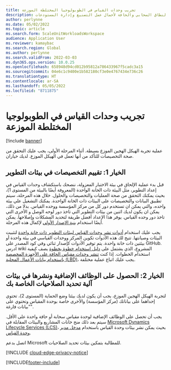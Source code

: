 ```yaml
---
title: تجريب وحدات القياس في الطوبولوجيا المختلطة الموزعة
description: يوفر هذا الموضوع معلومات حول كيفية تجربة وحدات النطاق السحابي والحافة لأحمال عمل التصنيع وإدارة المستودعات.
author: perlynne
ms.date: 05/02/2022
ms.topic: article
ms.search.form: ScaleUnitWorkloadsWorkspace
audience: Application User
ms.reviewer: kamaybac
ms.search.region: Global
ms.author: perlynne
ms.search.validFrom: 2022-03-03
ms.dyn365.ops.version: 10.0.25
ms.openlocfilehash: 658948d94cd012b95812a786433967f5cadc3a15
ms.sourcegitcommit: 04e6c1c9400e1b582180cf3e0e4767434e736c26
ms.translationtype: HT
ms.contentlocale: ar-SA
ms.lasthandoff: 05/05/2022
ms.locfileid: "8711875"
---
```

# <a name="try-out-scale-units-in-a-distributed-hybrid-topology"></a>تجريب وحدات القياس في الطوبولوجيا المختلطة الموزعة

[!include [banner](../includes/banner.md)]

عملية تجربة الهيكل الهجين الموزع بسيطة. أثناء المرحلة الأولى، يجب عليك التحقق من صحة التخصيصات للتأكد من أنها تعمل في الهيكل الموزع. لديك خياران.

## <a name="option-1-evaluate-customizations-in-development-environments"></a>الخيار 1: تقييم التخصيصات في بيئات التطوير

قبل بدء عملية الإلحاق في بيئة الاختبار المعزولة، ننصحك باستكشاف وحدات القياس في إعداد التطوير، مثل البيئة ذات الخانة الواحدة (المعروفة أيضًا بالبيئة من المستوى 1)، بحيث يمكنك التحقق من صحة العمليات والتخصيصات والحلول. خلال هذه المرحلة، سيتم تطبيق البيانات والتخصيصات على البيئات ذات الخانة الواحدة. يمكنك التشغيل علي بيئة واحده، والتي يمكن ان تستخدم دور كل من مركز المؤسسة ووحده القياس. بدلا من ذلك، يمكن ان يكون لديك اثنين من بيئات التطوير التي تاخذ دور لوحه الوصل و الأخرى التي تاخذ دور وحده القياس. يوفر هذا الإعداد أفضل طريقة لتحديد المشكلات وإصلاحها. يمكن أيضًا استخدام [بنية الإصدار الأولي](../../fin-ops-core/fin-ops/get-started/one-version.md#how-can-i-get-early-access-to-non-released-platform-updates) لإكمال هذه المرحلة.

يجب عليك استخدام [أدوات نشر وحدات القياس لبيئات التطوير ذات خانة واحدة](https://github.com/microsoft/SCMScaleUnitDevTools) لتثبيت البيئات وصيانتها. تتيح لك هذه الأدوات تكوين المركز ووحدات القياسي في بيئة واحدة أو بيئتين ذات خانة واحدة. يتم توفير الأدوات كإصدار ثنائي وفي كود المصدر على GitHub. ادرس wiki المشروع، الذي يشتمل على [دليل استخدام خطوة بخطوة](https://github.com/microsoft/SCMScaleUnitDevTools/wiki/Step-by-step-usage-guide) يصف كيفية استخدام الخطوات. إذا كنت [تنشر وحدات مقياس الحافة على الأجهزة المخصصة باستخدام بيانات الأعمال المحلية (LBD)](cloud-edge-edge-scale-units-lbd.md)، يجب عليك اتباع عملية مختلفة.

## <a name="option-2-acquire-add-ins-and-deploy-in-your-sandbox-environments"></a>الخيار 2: الحصول على الوظائف الإضافية ونشرها في بيئات آلية تحديد الصلاحيات الخاصة بك

لتجربة الهيكل الهجين الموزع، يجب أن يكون لديك بيئتا وضع الحماية (المستوى 2)، تحتوي إحداهما على بياناتك (مركز المؤسسة) والأخرى خاصة بوحدة المقياس وتحتوي على "بيانات فارغة".

يجب أن تحصل على الوظائف الإضافية لوحدة مقياس سحابة أو حافة واحدة على الأقل. سيتم بعد ذلك منح خانات المشاريع والبيئات المقابلة في [Microsoft Dynamics Lifecycle Services (LCS)](https://lcs.dynamics.com/)، بحيث يمكن نشر بيئات وحدة القياس باستخدام [مدخل مدير وحدة القياس](https://aka.ms/SCMSUM).

اتصل بدعم Microsoft للمطالبة بتمكين بيئات تحديد الصلاحيات.

[!INCLUDE [cloud-edge-privacy-notice](../../includes/cloud-edge-privacy-notice.md)]

[!INCLUDE[footer-include](../../includes/footer-banner.md)]
